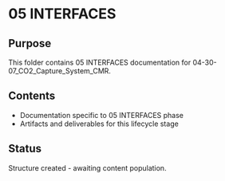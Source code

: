 # 05 INTERFACES

## Purpose
This folder contains 05 INTERFACES documentation for 04-30-07_CO2_Capture_System_CMR.

## Contents
- Documentation specific to 05 INTERFACES phase
- Artifacts and deliverables for this lifecycle stage

## Status
Structure created - awaiting content population.
